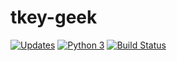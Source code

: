 # tkey-geek

[![Updates](https://pyup.io/repos/github/Baihanu/tkey-geek/shield.svg)](https://pyup.io/repos/github/Baihanu/tkey-geek/)
[![Python 3](https://pyup.io/repos/github/Baihanu/tkey-geek/python-3-shield.svg)](https://pyup.io/repos/github/Baihanu/tkey-geek/)
[![Build Status](https://travis-ci.com/Baihanu/tkey-geek.svg?branch=main)](https://travis-ci.com/Baihanu/tkey-geek)